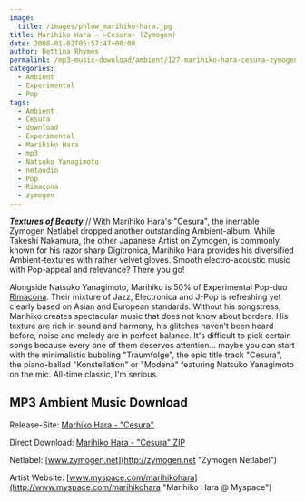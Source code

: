 ```yaml
---
image:
  title: /images/phlow_marihiko-hara.jpg
title: Marihiko Hara – »Cesura« (Zymogen)
date: 2008-01-02T05:57:47+00:00
author: Bettina Rhymes
permalink: /mp3-music-download/ambient/127-marihiko-hara-cesura-zymogen
categories:
  - Ambient
  - Experimental
  - Pop
tags:
  - Ambient
  - Cesura
  - download
  - Experimental
  - Marihiko Hara
  - mp3
  - Natsuko Yanagimoto
  - netaudio
  - Pop
  - Rimacona
  - zymogen
---
```

***Textures of Beauty*** // With Marihiko Hara's "Cesura", the inerrable Zymogen Netlabel dropped another outstanding Ambient-album. While Takeshi Nakamura, the other Japanese Artist on Zymogen, is commonly known for his razor sharp Digitronica, Marihiko Hara provides his diversified Ambient-textures with rather velvet gloves. Smooth electro-acoustic music with Pop-appeal and relevance? There you go! <!--more-->

<!--adsense-->

Alongside Natsuko Yanagimoto, Marihiko is 50% of Experimental Pop-duo [Rimacona](http://www.myspace.com/rimacona "Rimacona @ Myspace"). Their mixture of Jazz, Electronica and J-Pop is refreshing yet clearly based on Asian and European standards. Without his songstress, Marihiko creates spectacular music that does not know about borders. His texture are rich in sound and harmony, his glitches haven't been heard before, noise and melody are in perfect balance. It's difficult to pick certain songs because every one of them deserves attention... maybe you can start with the minimalistic bubbling "Traumfolge", the epic title track "Cesura", the piano-ballad "Konstellation" or "Modena" featuring Natsuko Yanagimoto on the mic. All-time classic, I'm serious.

## MP3 Ambient Music Download

Release-Site: [Marhiko Hara - "Cesura"](http://www.zymogen.net/releases/zym016/)
  
Direct Download: [Marihiko Hara - "Cesura" ZIP](http://www.zymogen.net/releases/zym016/index.php?download=package&mirror=squirrel)
  
Netlabel: [www.zymogen.net](http://zymogen.net "Zymogen Netlabel")
  
Artist Website: [www.myspace.com/marihikohara](http://www.myspace.com/marihikohara "Marihiko Hara @ Myspace")